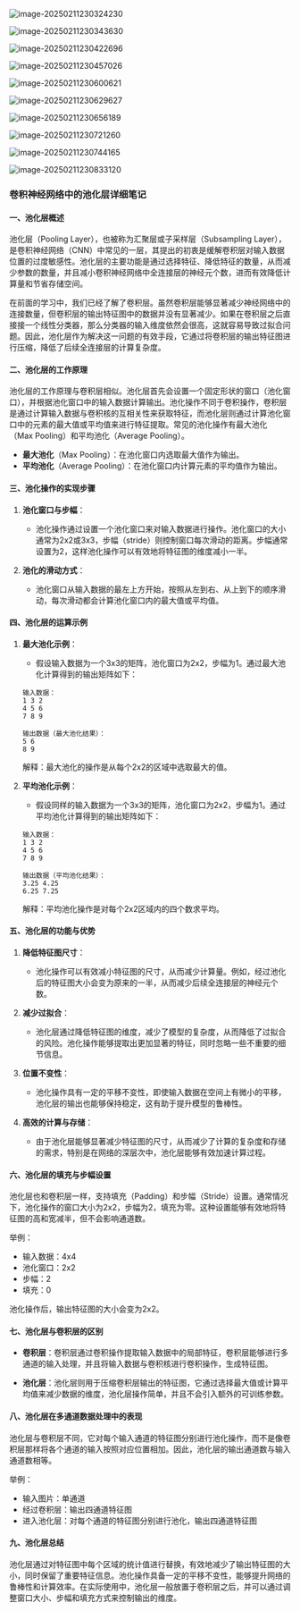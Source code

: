 ![image-20250211230324230](./assets/image-20250211230324230.png)

![image-20250211230343630](./assets/image-20250211230343630.png)

![image-20250211230422696](./assets/image-20250211230422696.png)

![image-20250211230457026](./assets/image-20250211230457026.png)

![image-20250211230600621](./assets/image-20250211230600621.png)

![image-20250211230629627](./assets/image-20250211230629627.png)

![image-20250211230656189](./assets/image-20250211230656189.png)

![image-20250211230721260](./assets/image-20250211230721260.png)

![image-20250211230744165](./assets/image-20250211230744165.png)

![image-20250211230833120](./assets/image-20250211230833120.png)

### 卷积神经网络中的池化层详细笔记

#### 一、池化层概述

池化层（Pooling Layer），也被称为汇聚层或子采样层（Subsampling Layer），是卷积神经网络（CNN）中常见的一层，其提出的初衷是缓解卷积层对输入数据位置的过度敏感性。池化层的主要功能是通过选择特征、降低特征的数量，从而减少参数的数量，并且减小卷积神经网络中全连接层的神经元个数，进而有效降低计算量和节省存储空间。

在前面的学习中，我们已经了解了卷积层。虽然卷积层能够显著减少神经网络中的连接数量，但卷积层的输出特征图中的数据并没有显著减少。如果在卷积层之后直接接一个线性分类器，那么分类器的输入维度依然会很高，这就容易导致过拟合问题。因此，池化层作为解决这一问题的有效手段，它通过将卷积层的输出特征图进行压缩，降低了后续全连接层的计算复杂度。

#### 二、池化层的工作原理

池化层的工作原理与卷积层相似。池化层首先会设置一个固定形状的窗口（池化窗口），并根据池化窗口中的输入数据计算输出。池化操作不同于卷积操作，卷积层是通过计算输入数据与卷积核的互相关性来获取特征，而池化层则通过计算池化窗口中的元素的最大值或平均值来进行特征提取。常见的池化操作有最大池化（Max Pooling）和平均池化（Average Pooling）。

- **最大池化**（Max Pooling）：在池化窗口内选取最大值作为输出。
- **平均池化**（Average Pooling）：在池化窗口内计算元素的平均值作为输出。

#### 三、池化操作的实现步骤

1. **池化窗口与步幅**：
   - 池化操作通过设置一个池化窗口来对输入数据进行操作。池化窗口的大小通常为2x2或3x3，步幅（stride）则控制窗口每次滑动的距离。步幅通常设置为2，这样池化操作可以有效地将特征图的维度减小一半。

2. **池化的滑动方式**：
   - 池化窗口从输入数据的最左上方开始，按照从左到右、从上到下的顺序滑动，每次滑动都会计算池化窗口内的最大值或平均值。

#### 四、池化层的运算示例

1. **最大池化示例**：
   - 假设输入数据为一个3x3的矩阵，池化窗口为2x2，步幅为1。通过最大池化计算得到的输出矩阵如下：
   ```
   输入数据：
   1 3 2
   4 5 6
   7 8 9
   
   输出数据（最大池化结果）：
   5 6
   8 9
   ```
   解释：最大池化的操作是从每个2x2的区域中选取最大的值。

2. **平均池化示例**：
   - 假设同样的输入数据为一个3x3的矩阵，池化窗口为2x2，步幅为1。通过平均池化计算得到的输出矩阵如下：
   ```
   输入数据：
   1 3 2
   4 5 6
   7 8 9
   
   输出数据（平均池化结果）：
   3.25 4.25
   6.25 7.25
   ```
   解释：平均池化操作是对每个2x2区域内的四个数求平均。

#### 五、池化层的功能与优势

1. **降低特征图尺寸**：
   - 池化操作可以有效减小特征图的尺寸，从而减少计算量。例如，经过池化后的特征图大小会变为原来的一半，从而减少后续全连接层的神经元个数。

2. **减少过拟合**：
   - 池化层通过降低特征图的维度，减少了模型的复杂度，从而降低了过拟合的风险。池化操作能够提取出更加显著的特征，同时忽略一些不重要的细节信息。

3. **位置不变性**：
   - 池化操作具有一定的平移不变性，即使输入数据在空间上有微小的平移，池化层的输出也能够保持稳定，这有助于提升模型的鲁棒性。

4. **高效的计算与存储**：
   - 由于池化层能够显著减少特征图的尺寸，从而减少了计算的复杂度和存储的需求，特别是在网络的深层次中，池化层能够有效加速计算过程。

#### 六、池化层的填充与步幅设置

池化层也和卷积层一样，支持填充（Padding）和步幅（Stride）设置。通常情况下，池化操作的窗口大小为2x2，步幅为2，填充为零。这种设置能够有效地将特征图的高和宽减半，但不会影响通道数。

举例：
- 输入数据：4x4
- 池化窗口：2x2
- 步幅：2
- 填充：0

池化操作后，输出特征图的大小会变为2x2。

#### 七、池化层与卷积层的区别

- **卷积层**：卷积层通过卷积操作提取输入数据中的局部特征，卷积层能够进行多通道的输入处理，并且将输入数据与卷积核进行卷积操作，生成特征图。
  
- **池化层**：池化层则用于压缩卷积层输出的特征图，它通过选择最大值或计算平均值来减少数据的维度，池化层操作简单，并且不会引入额外的可训练参数。

#### 八、池化层在多通道数据处理中的表现

池化层与卷积层不同，它对每个输入通道的特征图分别进行池化操作，而不是像卷积层那样将各个通道的输入按照对应位置相加。因此，池化层的输出通道数与输入通道数相等。

举例：
- 输入图片：单通道
- 经过卷积层：输出四通道特征图
- 进入池化层：对每个通道的特征图分别进行池化，输出四通道特征图

#### 九、池化层总结

池化层通过对特征图中每个区域的统计值进行替换，有效地减少了输出特征图的大小，同时保留了重要特征信息。池化操作具备一定的平移不变性，能够提升网络的鲁棒性和计算效率。在实际使用中，池化层一般放置于卷积层之后，并可以通过调整窗口大小、步幅和填充方式来控制输出的维度。

